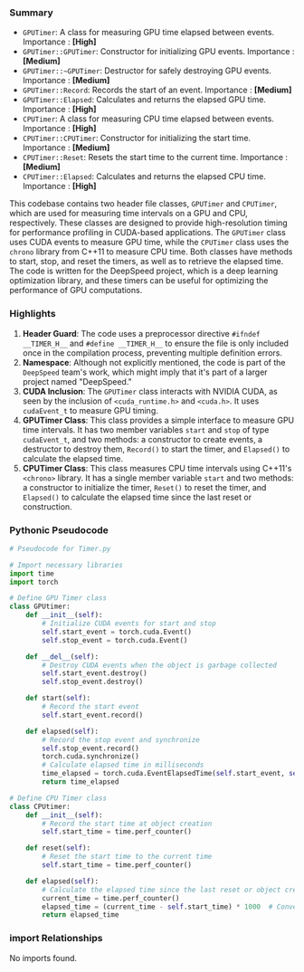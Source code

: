 

### Summary



* `GPUTimer`: A class for measuring GPU time elapsed between events. Importance : **[High]**
* `GPUTimer::GPUTimer`: Constructor for initializing GPU events. Importance : **[Medium]**
* `GPUTimer::~GPUTimer`: Destructor for safely destroying GPU events. Importance : **[Medium]**
* `GPUTimer::Record`: Records the start of an event. Importance : **[Medium]**
* `GPUTimer::Elapsed`: Calculates and returns the elapsed GPU time. Importance : **[High]** 
* `CPUTimer`: A class for measuring CPU time elapsed between events. Importance : **[High]**
* `CPUTimer::CPUTimer`: Constructor for initializing the start time. Importance : **[Medium]**
* `CPUTimer::Reset`: Resets the start time to the current time. Importance : **[Medium]**
* `CPUTimer::Elapsed`: Calculates and returns the elapsed CPU time. Importance : **[High]** 

This codebase contains two header file classes, `GPUTimer` and `CPUTimer`, which are used for measuring time intervals on a GPU and CPU, respectively. These classes are designed to provide high-resolution timing for performance profiling in CUDA-based applications. The `GPUTimer` class uses CUDA events to measure GPU time, while the `CPUTimer` class uses the `chrono` library from C++11 to measure CPU time. Both classes have methods to start, stop, and reset the timers, as well as to retrieve the elapsed time. The code is written for the DeepSpeed project, which is a deep learning optimization library, and these timers can be useful for optimizing the performance of GPU computations.

### Highlights



1. **Header Guard**: The code uses a preprocessor directive `#ifndef __TIMER_H__` and `#define __TIMER_H__` to ensure the file is only included once in the compilation process, preventing multiple definition errors.
2. **Namespace**: Although not explicitly mentioned, the code is part of the `DeepSpeed` team's work, which might imply that it's part of a larger project named "DeepSpeed."
3. **CUDA Inclusion**: The `GPUTimer` class interacts with NVIDIA CUDA, as seen by the inclusion of `<cuda_runtime.h>` and `<cuda.h>`. It uses `cudaEvent_t` to measure GPU timing.
4. **GPUTimer Class**: This class provides a simple interface to measure GPU time intervals. It has two member variables `start` and `stop` of type `cudaEvent_t`, and two methods: a constructor to create events, a destructor to destroy them, `Record()` to start the timer, and `Elapsed()` to calculate the elapsed time.
5. **CPUTimer Class**: This class measures CPU time intervals using C++11's `<chrono>` library. It has a single member variable `start` and two methods: a constructor to initialize the timer, `Reset()` to reset the timer, and `Elapsed()` to calculate the elapsed time since the last reset or construction.

### Pythonic Pseudocode

```python
# Pseudocode for Timer.py

# Import necessary libraries
import time
import torch

# Define GPU Timer class
class GPUtimer:
    def __init__(self):
        # Initialize CUDA events for start and stop
        self.start_event = torch.cuda.Event()
        self.stop_event = torch.cuda.Event()

    def __del__(self):
        # Destroy CUDA events when the object is garbage collected
        self.start_event.destroy()
        self.stop_event.destroy()

    def start(self):
        # Record the start event
        self.start_event.record()

    def elapsed(self):
        # Record the stop event and synchronize
        self.stop_event.record()
        torch.cuda.synchronize()
        # Calculate elapsed time in milliseconds
        time_elapsed = torch.cuda.EventElapsedTime(self.start_event, self.stop_event)
        return time_elapsed

# Define CPU Timer class
class CPUtimer:
    def __init__(self):
        # Record the start time at object creation
        self.start_time = time.perf_counter()

    def reset(self):
        # Reset the start time to the current time
        self.start_time = time.perf_counter()

    def elapsed(self):
        # Calculate the elapsed time since the last reset or object creation
        current_time = time.perf_counter()
        elapsed_time = (current_time - self.start_time) * 1000  # Convert to milliseconds
        return elapsed_time
```


### import Relationships

No imports found.